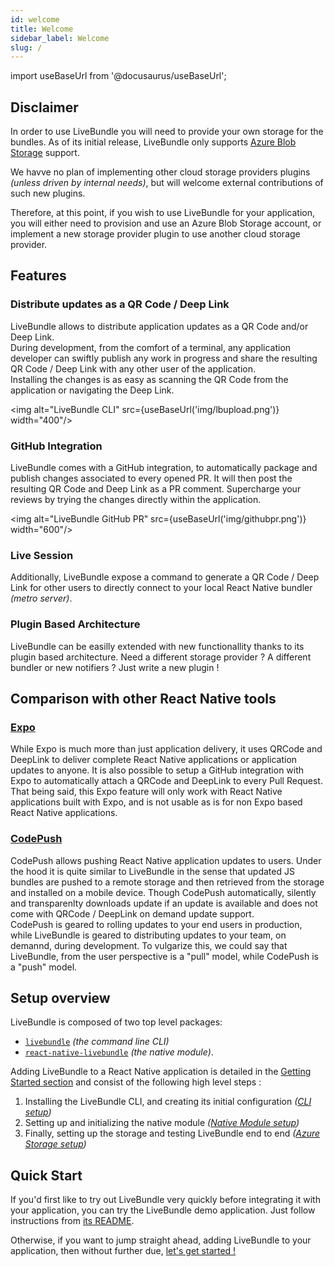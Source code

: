 ```yaml
---
id: welcome
title: Welcome
sidebar_label: Welcome
slug: /
---
```


import useBaseUrl from '@docusaurus/useBaseUrl';

## Disclaimer

In order to use LiveBundle you will need to provide your own storage for the bundles.
As of its initial release, LiveBundle only supports [Azure Blob Storage][1] support.

We havve no plan of implementing other cloud storage providers plugins *(unless driven by internal needs)*, but will welcome external contributions of such new plugins.

Therefore, at this point, if you wish to use LiveBundle for your application, you will either need to provision and use an Azure Blob Storage account, or implement a new storage provider plugin to use another cloud storage provider.

## Features

### Distribute updates as a QR Code / Deep Link

LiveBundle allows to distribute application updates as a QR Code and/or Deep Link.<br/>
During development, from the comfort of a terminal, any application developer can swiftly publish any work in progress and share the resulting QR Code / Deep Link with any other user of the application.<br/>
Installing the changes is as easy as scanning the QR Code from the application or navigating the Deep Link.

<img alt="LiveBundle CLI" src={useBaseUrl('img/lbupload.png')} width="400"/>

### GitHub Integration

LiveBundle comes with a GitHub integration, to automatically package and publish changes associated to every opened PR. It will then post the resulting QR Code and Deep Link as a PR comment. Supercharge your reviews by trying the changes directly within the application.

<img alt="LiveBundle GitHub PR" src={useBaseUrl('img/githubpr.png')} width="600"/>

### Live Session

Additionally, LiveBundle expose a command to generate a QR Code / Deep Link for other users to directly connect to your local React Native bundler *(metro server)*.

### Plugin Based Architecture

LiveBundle can be easilly extended with new functionallity thanks to its plugin based architecture. Need a different storage provider ? A different bundler or new notifiers ? Just write a new plugin !

## Comparison with other React Native tools

### [Expo][2]

While Expo is much more than just application delivery, it uses QRCode and DeepLink to deliver complete React Native applications or application updates to anyone. It is also possible to setup a GitHub integration with Expo to automatically attach a QRCode and DeepLink to every Pull Request.<br/>
That being said, this Expo feature will only work with React Native applications built with Expo, and is not usable as is for non Expo based React Native applications.

### [CodePush][3]

CodePush allows pushing React Native application updates to users. Under the hood it is quite similar to LiveBundle in the sense that updated JS bundles are pushed to a remote storage and then retrieved from the storage and installed on a mobile device. Though CodePush automatically, silently and transparenlty downloads update if an update is available and does not come with QRCode / DeepLink on demand update support.<br/>
CodePush is geared to rolling updates to your end users in production, while LiveBundle is geared to distributing updates to your team, on demannd, during development. To vulgarize this, we could say that LiveBundle, from the user perspective is a "pull" model, while CodePush is a "push" model.

## Setup overview

LiveBundle is composed of two top level packages:
- [`livebundle`][4] *(the command line CLI)*
- [`react-native-livebundle`][5] *(the native module)*.

Adding LiveBundle to a React Native application is detailed in the [Getting Started section](./cli.md) and consist of the following high level steps :

1. Installing the LiveBundle CLI, and creating its initial configuration _([CLI setup](./cli.md))_
2. Setting up and initializing the native module _([Native Module setup](./native-module.md))_
3. Finally, setting up the storage and testing LiveBundle end to end _([Azure Storage setup](./azure-storage))_

## Quick Start

If you'd first like to try out LiveBundle very quickly before integrating it with your application, you can try the LiveBundle demo application. Just follow instructions from [its README][6].

Otherwise, if you want to jump straight ahead, adding LiveBundle to your application, then without further due, [let's get started !](./cli.md)

[1]: https://azure.microsoft.com/en-us/services/storage/blobs/
[2]: https://expo.io/
[3]: https://microsoft.github.io/code-push/
[4]: https://github.com/electrode-io/livebundle
[5]: https://github.com/electrode-io/react-native-livebunde
[6]: https://github.com/electrode-io/react-native-livebundle/blob/master/example/README.md
